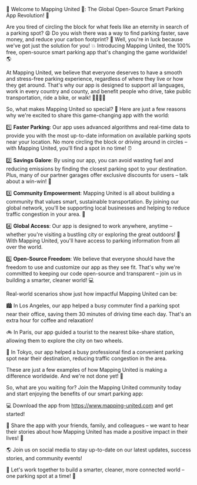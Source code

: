 🚨 Welcome to Mapping United 🚨: The Global Open-Source Smart Parking App Revolution! 🎉

Are you tired of circling the block for what feels like an eternity in search of a parking spot? 😩 Do you wish there was a way to find parking faster, save money, and reduce your carbon footprint? 🌟 Well, you're in luck because we've got just the solution for you! 💥 Introducing Mapping United, the 100% free, open-source smart parking app that's changing the game worldwide! 🌎

At Mapping United, we believe that everyone deserves to have a smooth and stress-free parking experience, regardless of where they live or how they get around. That's why our app is designed to support all languages, work in every country and county, and benefit people who drive, take public transportation, ride a bike, or walk! 🚴‍♀️🚌🚂

So, what makes Mapping United so special? 🤔 Here are just a few reasons why we're excited to share this game-changing app with the world:

1️⃣ **Faster Parking**: Our app uses advanced algorithms and real-time data to provide you with the most up-to-date information on available parking spots near your location. No more circling the block or driving around in circles – with Mapping United, you'll find a spot in no time! ⏰

2️⃣ **Savings Galore**: By using our app, you can avoid wasting fuel and reducing emissions by finding the closest parking spot to your destination. Plus, many of our partner garages offer exclusive discounts for users – talk about a win-win! 🎁

3️⃣ **Community Empowerment**: Mapping United is all about building a community that values smart, sustainable transportation. By joining our global network, you'll be supporting local businesses and helping to reduce traffic congestion in your area. 👫

4️⃣ **Global Access**: Our app is designed to work anywhere, anytime – whether you're visiting a bustling city or exploring the great outdoors! 🌄 With Mapping United, you'll have access to parking information from all over the world.

5️⃣ **Open-Source Freedom**: We believe that everyone should have the freedom to use and customize our app as they see fit. That's why we're committed to keeping our code open-source and transparent – join us in building a smarter, cleaner world! 💻

Real-world scenarios show just how impactful Mapping United can be:

🏙️ In Los Angeles, our app helped a busy commuter find a parking spot near their office, saving them 30 minutes of driving time each day. That's an extra hour for coffee and relaxation!

🚲 In Paris, our app guided a tourist to the nearest bike-share station, allowing them to explore the city on two wheels.

🚌 In Tokyo, our app helped a busy professional find a convenient parking spot near their destination, reducing traffic congestion in the area.

These are just a few examples of how Mapping United is making a difference worldwide. And we're not done yet! 🚀

So, what are you waiting for? Join the Mapping United community today and start enjoying the benefits of our smart parking app:

💻 Download the app from https://www.mapping-united.com and get started!

👫 Share the app with your friends, family, and colleagues – we want to hear their stories about how Mapping United has made a positive impact in their lives! 📱

🌎 Join us on social media to stay up-to-date on our latest updates, success stories, and community events!

💪 Let's work together to build a smarter, cleaner, more connected world – one parking spot at a time! 🌟